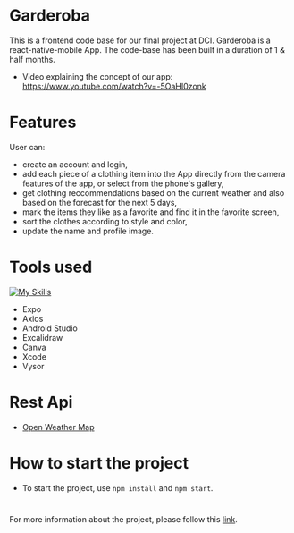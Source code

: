 # Garderoba
This is a frontend code base for our final project at DCI. 
Garderoba is a react-native-mobile App. The code-base has been built in a duration of 1 & half months.  

- Video explaining the concept of our app: 
  https://www.youtube.com/watch?v=-5OaHI0zonk

# Features
User can:  
- create an account and login,  
- add each piece of a clothing item into the App directly from the camera features of the app, or select from the phone's gallery,
- get clothing reccommendations based on the current weather and also based on the forecast for the next 5 days,
- mark the items they like as a favorite and find it in the favorite screen,
- sort the clothes according to style and color,
- update the name and profile image. 

# Tools used
[![My Skills](https://skills.thijs.gg/icons?i=js,react,nodejs,figma&theme=light)](https://skills.thijs.gg)
- Expo 
- Axios
- Android Studio
- Excalidraw
- Canva
- Xcode
- Vysor  

# Rest Api
- [Open Weather Map](https://openweathermap.org/)

# How to start the project
- To start the project, use `npm install` and `npm start`.

#
For more information about the project, please follow this [link](https://github.com/AngelaHerrig/garderoba-presentation/blob/main/README.md).


